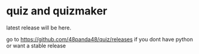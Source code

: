 # quiz and quizmaker
latest release will be here.

go to https://github.com/48panda48/quiz/releases if you dont have python or want a stable release
